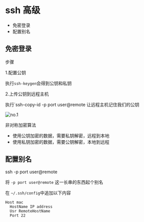 # ssh 高级

- 免密登录
- 配置别名

## 免密登录

步骤

1.配置公钥

执行`ssh-keygen`会得到公钥和私钥

2.上传公钥到远程主机

执行`ssh-copy-id -p port user@remote 让远程主机记住我们的公钥

![no.1](https://images-1302683597.cos.ap-nanjing.myqcloud.com/images/StudyNotes/Ubuntu/images_20220328132440.svg)

非对称加密算法
- 使用公钥加密的数据，需要私钥解密，远程到本地
- 使用私钥加密的数据，需要公钥解密，本地到远程

## 配置别名

ssh -p port user@remote

将 `-p port user@remote` 这一长串的东西起个别名

在 `~/.ssh/config`中追加以下内容

```
Host mac
  HostName IP address
  Usr RemoteHostName
  Port 22
```